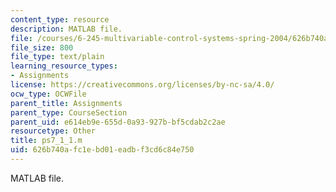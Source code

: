 ```yaml
---
content_type: resource
description: MATLAB file.
file: /courses/6-245-multivariable-control-systems-spring-2004/626b740afc1ebd01eadbf3cd6c84e750_ps7_1_1.m
file_size: 800
file_type: text/plain
learning_resource_types:
- Assignments
license: https://creativecommons.org/licenses/by-nc-sa/4.0/
ocw_type: OCWFile
parent_title: Assignments
parent_type: CourseSection
parent_uid: e614eb9e-655d-0a93-927b-bf5cdab2c2ae
resourcetype: Other
title: ps7_1_1.m
uid: 626b740a-fc1e-bd01-eadb-f3cd6c84e750
---
```

MATLAB file.